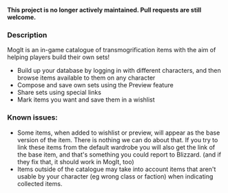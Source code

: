 **This project is no longer actively maintained. Pull requests are still welcome.**

### Description

MogIt is an in-game catalogue of transmogrification items with the aim of helping players build their own sets!

- Build up your database by logging in with different characters, and then browse items available to them on any character
- Compose and save own sets using the Preview feature
- Share sets using special links
- Mark items you want and save them in a wishlist

### Known issues:

- Some items, when added to wishlist or preview, will appear as the base version of the item. There is nothing we can do about that. If you try to link these items from the default wardrobe you will also get the link of the base item, and that's something you could report to Blizzard. (and if they fix that, it should work in MogIt, too)
- Items outside of the catalogue may take into account items that aren't usable by your character (eg wrong class or faction) when indicating collected items.
